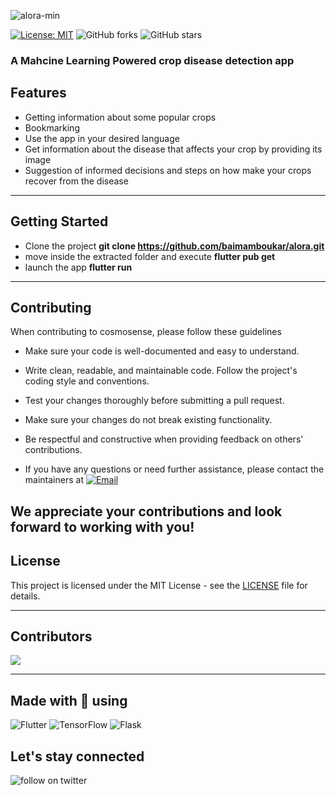 ![alora-min](https://user-images.githubusercontent.com/49169158/221424595-11b52c53-1e43-4267-baf0-3f3eaa8db183.png)

[![License: MIT](https://img.shields.io/badge/License-MIT-yellow.svg)](https://opensource.org/licenses/MIT)
![GitHub forks](https://img.shields.io/github/forks/baimamboukar/alora?style=social)
![GitHub stars](https://img.shields.io/github/stars/baimamboukar/alora?style=social)
<br>

### A Mahcine Learning Powered crop disease detection app

## Features
- Getting information about some popular crops
- Bookmarking
- Use the app in your desired language
- Get information about the disease that affects your crop by providing its image
- Suggestion of informed decisions and steps on how make your crops recover from the disease

--- 

## Getting Started

- Clone the project **git clone https://github.com/baimamboukar/alora.git**
- move inside the extracted folder and execute **flutter pub get**
- launch the app **flutter run**

---

## Contributing

When contributing to cosmosense, please follow these guidelines

- Make sure your code is well-documented and easy to understand.

- Write clean, readable, and maintainable code.
Follow the project's coding style and conventions.

- Test your changes thoroughly before submitting a pull request.

- Make sure your changes do not break existing functionality.

- Be respectful and constructive when providing feedback on others' contributions.

- If you have any questions or need further assistance, please contact the maintainers at 
[![Email](https://img.shields.io/badge/Contact-email-red)](mailto:baimamboukar@gmail.com)

We appreciate your contributions and look forward to working with you!
---
## License

This project is licensed under the MIT License - see the [LICENSE](LICENSE) file for details.

---
## Contributors

[![](https://contrib.rocks/image?repo=baimamboukar/alora)](https://github.com/baimamboukar/alora/graphs/contributors)

---

## Made with 💙 using 
![Flutter](https://img.shields.io/badge/Flutter-%2302569B.svg?style=for-the-badge&logo=Flutter&logoColor=white)
![TensorFlow](https://img.shields.io/badge/TensorFlow-%23FF6F00.svg?style=for-the-badge&logo=TensorFlow&logoColor=white)
![Flask](https://img.shields.io/badge/flask-%23000.svg?style=for-the-badge&logo=flask&logoColor=white)


## Let's stay connected
![follow on twitter](https://img.shields.io/twitter/follow/baimamjj?style=social)
